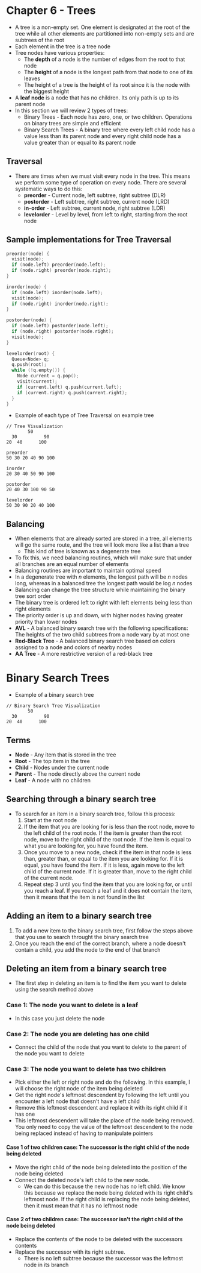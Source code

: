 # Chapter 6 - Trees
* A tree is a non-empty set. One element is designated at the root of the tree while all other elements are partitioned into non-empty sets and are subtrees of the root
* Each element in the tree is a tree node
* Tree nodes have various properties:
  * The **depth** of a node is the number of edges from the root to that node
  * The **height** of a node is the longest path from that node to one of its leaves
  * The height of a tree is the height of its root since it is the node with the biggest height
* A **leaf node** is a node that has no children. Its only path is up to its parent node
* In this section we will review 2 types of trees:
  * Binary Trees - Each node has zero, one, or two children. Operations on binary trees are simple and efficient
  * Binary Search Trees - A binary tree where every left child node has a value less than its parent node and every right child node has a value greater than or equal to its parent node

## Traversal
* There are times when we must visit every node in the tree. This means we perform some type of operation on every node. There are several systematic ways to do this:
  * **preorder** - Current node, left subtree, right subtree (DLR)
  * **postorder** - Left subtree, right subtree, current node (LRD)
  * **in-order** - Left subtree, current node, right subtree (LDR)
  * **levelorder** - Level by level, from left to right, starting from the root node

## Sample implementations for Tree Traversal
```cpp
preorder(node) {
  visit(node);
  if (node.left) preorder(node.left);
  if (node.right) preorder(node.right);
}
```

```cpp
inorder(node) {
  if (node.left) inorder(node.left);
  visit(node);
  if (node.right) inorder(node.right);
}
```

```cpp
postorder(node) {
  if (node.left) postorder(node.left);
  if (node.right) postorder(node.right);
  visit(node);
}
```

```cpp
levelorder(root) {
  Queue<Node> q;
  q.push(root);
  while (!q.empty()) {
    Node current = q.pop();
    visit(current);
    if (current.left) q.push(current.left);
    if (current.right) q.push(current.right);
  }
}
```

* Example of each type of Tree Traversal on example tree
```
// Tree Visualization
        50
  30	      90
20  40		100
```
```
preorder
50 30 20 40 90 100
```
```
inorder
20 30 40 50 90 100
```
```
postorder
20 40 30 100 90 50
```
```
levelorder
50 30 90 20 40 100
```

## Balancing
* When elements that are already sorted are stored in a tree, all elements will go the same route, and the tree will look more like a list than a tree
  * This kind of tree is known as a degenerate tree
* To fix this, we need balancing routines, which will make sure that under all branches are an equal number of elements
* Balancing routines are important to maintain optimal speed
* In a degenerate tree with *n* elements, the longest path will be *n* nodes long, whereas in a balanced tree the longest path would be log *n* nodes
* Balancing can change the tree structure while maintaining the binary tree sort order
* The binary tree is ordered left to right with left elements being less than right elements
* The priority order is up and down, with higher nodes having greater priority than lower nodes
* **AVL** - A balanced binary search tree with the following specifications: The heights of the two child subtrees from a node vary by at most one
* **Red-Black Tree** - A balanced binary search tree based on colors assigned to a node and colors of nearby nodes
* **AA Tree** - A more restrictive version of a red-black tree

# Binary Search Trees
* Example of a binary search tree
```
// Binary Search Tree Visualization
        50
  30	      90
20  40		100
```

## Terms
* **Node** - Any item that is stored in the tree
* **Root** - The top item in the tree
* **Child** - Nodes under the current node
* **Parent** - The node directly above the current node
* **Leaf** - A node with no children

## Searching through a binary search tree
* To search for an item in a binary search tree, follow this process:
  1. Start at the root node
  2. If the item that you are looking for is less than the root node, move to the left child of the root node. If the item is greater than the root node, move to the right child of the root node. If the item is equal to what you are looking for, you have found the item.
  3. Once you move to a new node, check if the item in that node is less than, greater than, or equal to the item you are looking for. If it is equal, you have found the item. If it is less, again move to the left child of the current node. If it is greater than, move to the right child of the current node.
  4. Repeat step 3 until you find the item that you are looking for, or until you reach a leaf. If you reach a leaf and it does not contain the item, then it means that the item is not found in the list
  
## Adding an item to a binary search tree
 1. To add a new item to the binary search tree, first follow the steps above that you use to search throught the binary search tree
 2. Once you reach the end of the correct branch, where a node doesn't contain a child, you add the node to the end of that branch
 
## Deleting an item from a binary search tree
* The first step in deleting an item is to find the item you want to delete using the search method above
### Case 1: The node you want to delete is a leaf
* In this case you just delete the node
### Case 2: The node you are deleting has one child
* Connect the child of the node that you want to delete to the parent of the node you want to delete
### Case 3: The node you want to delete has two children
* Pick either the left or right node and do the following. In this example, I will choose the right node of the item being deleted
* Get the right node's leftmost descendent by following the left until you encounter a left node that doesn't have a left child
* Remove this leftmost descendent and replace it with its right child if it has one
* This leftmost descendent will take the place of the node being removed. You only need to copy the value of the leftmost descendent to the node being replaced instead of having to manipulate pointers
#### Case 1 of two children case: The successor is the right child of the node being deleted
* Move the right child of the node being deleted into the position of the node being deleted
* Connect the deleted node's left child to the new node.
  * We can do this because the new node has no left child. We know this because we replace the node being deleted with its right child's leftmost node. If the right child is replacing the node being deleted, then it must mean that it has no leftmost node
#### Case 2 of two children case: The successor isn't the right child of the node being deleted
* Replace the contents of the node to be deleted with the successors contents
* Replace the successor with its right subtree.
  * There is no left subtree because the successor was the leftmost node in its branch
